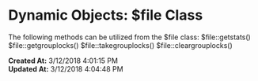 # Dynamic Objects: $file Class

The following methods can be utilized from the $file class: $file::getstats() $file::getgrouplocks() $file::takegrouplocks() $file::cleargrouplocks()  

**Created At:** 3/12/2018 4:01:15 PM  
**Updated At:** 3/12/2018 4:04:48 PM  

